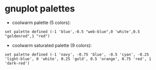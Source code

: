 
# gnuplot palettes


- coolwarm palette (5 colors):

```
set palette defined (-1 'blue',-0.5 "web-blue",0 'white',0.5 "goldenrod",1 "red")
```

- coolwarm saturated palette (9 colors):

```
set palette defined (-1 'navy', -0.75 'blue', -0.5 'cyan', -0.25 'light-blue', 0 'white', 0.25 'gold', 0.5 'orange', 0.75 'red', 1 'dark-red')
```
